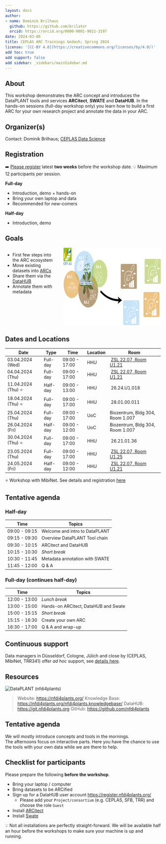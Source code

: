 ```yaml
---
layout: docs
author:
- name: Dominik Brilhaus
  github: https://github.com/brilator
  orcid: https://orcid.org/0000-0001-9021-3197
date: 2024-03-06
title: CEPLAS ARC Trainings &ndash; Spring 2024
license: '[CC-BY 4.0](https://creativecommons.org/licenses/by/4.0/)'
add toc: true
add support: false
add sidebar: _sidebars/mainSidebar.md
---
```


<style>
.columns {
    display: grid;
    grid-template-columns: repeat(2, minmax(0, 1fr));
    gap: 50px;
}
</style>

## About

This workshop demonstrates the ARC concept and introduces the DataPLANT tools and services **ARCitect**, **SWATE** and **DataHUB**. In the hands-on sessions (full-day workshop only) you learn how to build a first ARC for your own research project and annotate the data in your ARC.

## Organizer(s)

Contact: Dominik Brilhaus; [CEPLAS Data Science](https://www.ceplas.eu/en/research/data-science-and-data-management)

## Registration

➡️ [Please register](https://terminplaner6.dfn.de/de/b/87c954f819c87b27797bc747db30003b-603458) latest **two weeks** before the workshop date.
:bulb: Maximum 12 participants per session.

**Full-day**

- Introduction, demo + hands-on
- Bring your own laptop and data
- Recommended for new-comers

**Half-day**

- Introduction, demo

## Goals

<div class="columns">
<div class="columns-left">

- First few steps into the ARC ecosystem
- Move existing datasets into [ARCs](./../../../implementation/AnnotatedResearchContext.html)
- Share them via the [DataHUB](./../../../implementation/DataHub.html)
- Annotate them with metadata

</div>

<div class="columns-right">

<img style="height:250px" src='./../../../img/ceplas-ARCs.drawio.svg'/>

</div>
</div>


## Dates and Locations

 Date  | Type |  Time  |  Location  |  Room
-------|------|--------|------------|-------
03.04.2024 (Wed)  | Full-day |  09:00 - 17:00  |  HHU  |  [ZSL 22.07, Room U1.21](https://www.ceplas.eu/en/contact/how-to-get-there)
04.04.2024 (Thu)  | Full-day |  09:00 - 17:00  |  HHU  |  [ZSL 22.07, Room U1.21](https://www.ceplas.eu/en/contact/how-to-get-there)
11.04.2024 (Thu) :star:  | Half-day |  09:00 - 13:00  |  HHU  |  26.24.U1.018
18.04.2024 (Thu) :star:  | Full-day |  09:00 - 17:00  |  HHU  |  28.01.00.011
25.04.2024 (Thu)  | Full-day |  09:00 - 17:00  |  UoC  | Biozentrum, Bldg 304, Room 1.007
26.04.2024 (Fri)  | Half-day |  09:00 - 12:00  |  UoC  | Biozentrum, Bldg 304, Room 1.007
30.04.2024 (Thu) :star:  | Full-day |  09:00 - 17:00  |  HHU  |  26.21.01.36
23.05.2024 (Thu)  | Full-day |  09:00 - 17:00  |  HHU  |  [ZSL 22.07, Room U1.25](https://www.ceplas.eu/en/contact/how-to-get-there)
24.05.2024 (Fri)  | Half-day |  09:00 - 12:00  |  HHU  |  [ZSL 22.07, Room U1.21](https://www.ceplas.eu/en/contact/how-to-get-there)

:star: Workshop with MibiNet. See details and registration [here](https://pad.hhu.de/gXvgd5yETWa3Ks34dM3KCw?view)

## Tentative agenda

### Half-day

Time | Topics
-------- | --------
09:00 - 09:15 | Welcome and intro to DataPLANT
09:15 - 09:30 | Overview DataPLANT Tool chain
09:30 - 10:15 | ARCitect and DataHUB
10:15 - 10:30 | *Short break*
10:30 - 11:45 | Metadata annotation with SWATE
11:45 - 12:00 | Q & A

### Full-day (continues half-day)

Time | Topics
-------- | --------
12:00 - 13:00 | *Lunch break*
13:00 - 15:00 | Hands-on ARCitect, DataHUB and Swate
15:00 - 15:15 | *Short break*
15:15 - 16:30 | Create your own ARC
16:30 - 17:00 | Q & A and wrap-up

## Continuous support  

Data managers in Düsseldorf, Cologne, Jülich and close by (CEPLAS, MibiNet, TRR341) offer *ad hoc* support, see [details here](https://nfdi4plants.org/nfdi4plants.knowledgebase/docs/teaching-materials/disseminations/ARC-user-support_HHU-Uoc-FZJ/arc-user-support.html).

## Resources

<img align="left" height=35px src='https://raw.githubusercontent.com/nfdi4plants/Branding/7e7d442aafeaa767b9c14a63a16e459dadcbdaaf/logos/DataPLANT/DataPLANT_logo_minimal_rounded_bg_darkblue.svg'/> DataPLANT (nfdi4plants)

> Website: https://nfdi4plants.org/
> Knowledge Base: https://nfdi4plants.org/nfdi4plants.knowledgebase/ 
> DataHUB: https://git.nfdi4plants.org
> GitHub: https://github.com/nfdi4plants

## Tentative agenda

We will mostly introduce concepts and tools in the mornings.  
The afternoons focus on interactive parts. Here you have the chance to use the tools with your own data while we are there to help. 

## Checklist for participants

Please prepare the following **before the workshop**.

- Bring your laptop / computer
- Bring datasets to be ARCified
- Sign up for a DataHUB user account https://register.nfdi4plants.org/
  - Please add your `Project/consortium` (e.g. CEPLAS, SFB, TRR) and choose the role `Guest`
- Install <a href="https://nfdi4plants.org/nfdi4plants.knowledgebase/docs/ARCitect-Manual/index.html" target="_blank">ARCitect</a>
- Install <a href="https://nfdi4plants.org/nfdi4plants.knowledgebase/docs/SwateManual/Docs01-Installing-Swate.html" target="_blank">Swate</a>

:bulb: Not all installations are perfectly straight-forward. We will be available half an hour before the workshops to make sure your machine is up and running.
